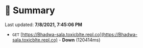 # 📖 Summary
Last updated: **7/8/2021, 7:45:06 PM**

- `GET` [https://Bhadwa-sala.toxicblte.repl.co](https://Bhadwa-sala.toxicblte.repl.co) - **Down** (120414ms)
